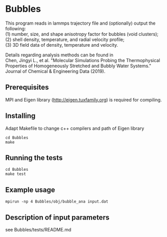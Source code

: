 # Bubbles
This program reads in lammps trajectory file and (optionally) output the following:   
(1) number, size, and shape anisotropy factor for bubbles (void clusters);  
(2) shell density, temperature, and radial velocity profile;  
(3) 3D field data of density, temperature and velocity.  

Details regarding analysis methods can be found in   
Chen, Jingyi L., et al. "Molecular Simulations Probing the Thermophysical Properties of Homogeneously Stretched and Bubbly Water Systems." Journal of Chemical & Engineering Data (2019).

## Prerequisites

MPI and Eigen library (http://eigen.tuxfamily.org) is required for compiling.

## Installing

Adapt Makefile to change c++ compilers and path of Eigen library  

```
cd Bubbles
make   
```

## Running the tests

```
cd Bubbles
make test
```

## Example usage

```
mpirun -np 4 Bubbles/obj/bubble_ana input.dat
```  

## Description of input parameters
see Bubbles/tests/README.md
